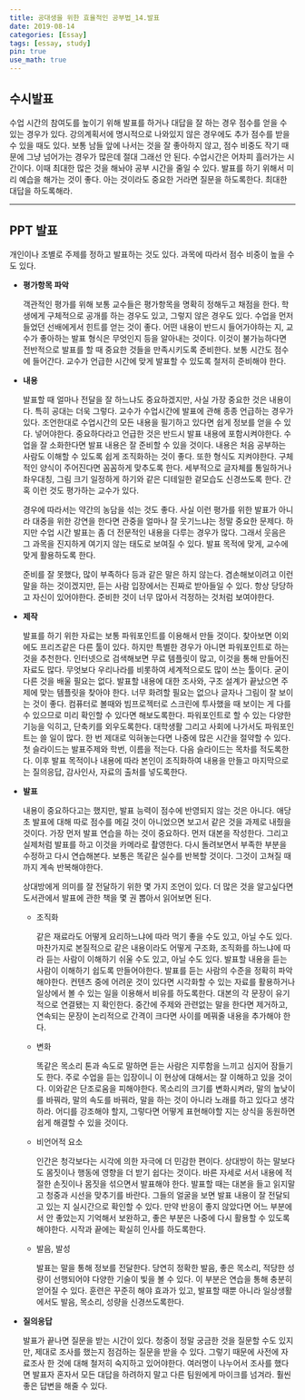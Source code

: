 ```yaml
---
title: 공대생을 위한 효율적인 공부법_14.발표
date: 2019-08-14
categories: [Essay]
tags: [essay, study]
pin: true
use_math: true
---
```


## __수시발표__

 수업 시간의 참여도를 높이기 위해 발표를 하거나 대답을 잘 하는 경우 점수를 얻을 수 있는 경우가 있다. 강의계획서에 명시적으로 나와있지 않은 경우에도 추가 점수를 받을 수 있을 때도 있다. 보통 남들 앞에 나서는 것을 잘 좋아하지 않고, 점수 비중도 작기 때문에 그냥 넘어가는 경우가 많은데 절대 그래선 안 된다. 수업시간은 어차피 흘러가는 시간이다. 이때 최대한 많은 것을 해놔야 공부 시간을 줄일 수 있다. 발표를 하기 위해서 미리 예습을 해가는 것이 좋다. 아는 것이라도 중요한 거라면 질문을 하도록한다. 최대한 대답을 하도록해라.

*****

## __PPT 발표__

 개인이나 조별로 주제를 정하고 발표하는 것도 있다. 과목에 따라서 점수 비중이 높을 수도 있다.

* __평가항목 파악__
  
  객관적인 평가를 위해 보통 교수들은 평가항목을 명확히 정해두고 채점을 한다. 학생에게 구체적으로 공개를 하는 경우도 있고, 그렇지 않은 경우도 있다. 수업을 먼저 들었던 선배에게서 힌트를 얻는 것이 좋다. 어떤 내용이 반드시 들어가야하는 지, 교수가 좋아하는 발표 형식은 무엇인지 등을 알아내는 것이다. 이것이 불가능하다면 전반적으로 발표를 할 때 중요한 것들을 만족시키도록 준비한다. 보통 시간도 점수에 들어간다. 교수가 언급한 시간에 맞게 발표할 수 있도록 철저히 준비해야 한다.

* __내용__
  
  발표할 때 얼마나 전달을 잘 하느냐도 중요하겠지만, 사실 가장 중요한 것은 내용이다. 특히 공대는 더욱 그렇다. 교수가 수업시간에 발표에 관해 종종 언급하는 경우가 있다. 조언한대로 수업시간의 모든 내용을 필기하고 있다면 쉽게 정보를 얻을 수 있다. 넣어야한다. 중요하다라고 언급한 것은 반드시 발표 내용에 포함시켜야한다. 수업을 잘 소화한다면 발표 내용은 잘 준비할 수 있을 것이다. 내용은 처음 공부하는 사람도 이해할 수 있도록 쉽게 조직화하는 것이 좋다. 또한 형식도 지켜야한다. 구체적인 양식이 주어진다면 꼼꼼하게 맞추도록 한다. 세부적으로 글자체를 통일하거나 좌우대칭, 그림 크기 일정하게 하기와 같은 디테일한 겉모습도 신경쓰도록 한다. 간혹 이런 것도 평가하는 교수가 있다.

  경우에 따라서는 약간의 농담을 섞는 것도 좋다. 사실 이런 평가를 위한 발표가 아니라 대중을 위한 강연을 한다면 관중을 얼마나 잘 웃기느냐는 정말 중요한 문제다. 하지만 수업 시간 발표는 좀 더 전문적인 내용을 다루는 경우가 많다. 그래서 웃음은 그 과목을 진지하게 여기지 않는 태도로 보여질 수 있다. 발표 목적에 맞게, 교수에 맞게 활용하도록 한다.

  준비를 잘 못했다, 많이 부족하다 등과 같은 말은 하지 않는다. 겸손해보이려고 이런 말을 하는 것이겠지만, 듣는 사람 입장에서는 진짜로 받아들일 수 있다. 항상 당당하고 자신이 있어야한다. 준비한 것이 너무 많아서 걱정하는 것처럼 보여야한다.

* __제작__
  
  발표를 하기 위한 자료는 보통 파워포인트를 이용해서 만들 것이다. 찾아보면 이외에도 프리즈같은 다른 툴이 있다. 하지만 특별한 경우가 아니면 파워포인트로 하는 것을 추천한다. 인터넷으로 검색해보면 무료 템플릿이 많고, 이것을 통해 만들어진 자료도 많다. 무엇보다 우리나라를 비롯하여 세계적으로도 많이 쓰는 툴이다. 굳이 다른 것을 배울 필요는 없다. 발표할 내용에 대한 조사와, 구조 설계가 끝났으면 주제에 맞는 템플릿을 찾아야 한다. 너무 화려할 필요는 없으나 글자나 그림이 잘 보이는 것이 좋다. 컴퓨터로 볼때와 빔프로젝터로 스크린에 투사했을 때 보이는 게 다를 수 있으므로 미리 확인할 수 있다면 해보도록한다. 파워포인트로 할 수 있는 다양한 기능을 익히고, 단축키를 외우도록한다. 대학생활 그리고 사회에 나가서도 파워포인트는 쓸 일이 많다. 한 번 제대로 익혀놓는다면 나중에 많은 시간을 절약할 수 있다. 첫 슬라이드는 발표주제와 학번, 이름을 적는다. 다음 슬라이드는 목차를 적도록한다. 이후 발표 목적이나 내용에 따라 본인이 조직화하여 내용을 만들고 마지막으로는 질의응답, 감사인사, 자료의 출처를 넣도록한다.

* __발표__
  
  내용이 중요하다고는 했지만, 발표 능력이 점수에 반영되지 않는 것은 아니다. 애당초 발표에 대해 따로 점수를 메길 것이 아니었으면 보고서 같은 것을 과제로 내줬을 것이다. 가장 먼저 발표 연습을 하는 것이 중요하다. 먼저 대본을 작성한다. 그리고 실제처럼 발표를 하고 이것을 카메라로 촬영한다. 다시 돌려보면서 부족한 부분을 수정하고 다시 연습해본다. 보통은 똑같은 실수를 반복할 것이다. 그것이 고쳐질 때까지 계속 반복해야한다.

  상대방에게 의미를 잘 전달하기 위한 몇 가지 조언이 있다. 더 많은 것을 알고싶다면 도서관에서 발표에 관한 책을 몇 권 뽑아서 읽어보면 된다.

  - 조직화

    같은 재료라도 어떻게 요리하느냐에 따라 먹기 좋을 수도 있고, 아닐 수도 있다. 마찬가지로 본질적으로 같은 내용이라도 어떻게 구조화, 조직화를 하느냐에 따라 듣는 사람이 이해하기 쉬울 수도 있고, 아닐 수도 있다. 발표할 내용을 듣는 사람이 이해하기 쉽도록 만들어야한다. 발표를 듣는 사람의 수준을 정확히 파악해야한다. 컨텐츠 중에 어려운 것이 있다면 시각화할 수 있는 자료를 활용하거나 일상에서 볼 수 있는 일을 이용해서 비유를 하도록한다. 대본의 각 문장이 유기적으로 연결됐는 지 확인한다. 중간에 주제와 관련없는 말을 한다면 제거하고, 연속되는 문장이 논리적으로 간격이 크다면 사이를 메꿔줄 내용을 추가해야 한다.

  - 변화

    똑같은 목소리 톤과 속도로 말하면 듣는 사람은 지루함을 느끼고 심지어 잠들기도 한다. 주로 수업을 듣는 입장이니 이 현상에 대해서는 잘 이해하고 있을 것이다. 이와같은 단조로움을 피해야한다. 목소리의 크기를 변화시켜라, 말의 높낮이를 바꿔라, 말의 속도를 바꿔라, 말을 하는 것이 아니라 노래를 하고 있다고 생각하라. 어디를 강조해야 할지, 그렇다면 어떻게 표현해야할 지는 상식을 동원하면 쉽게 해결할 수 있을 것이다.

  - 비언어적 요소

    인간은 청각보다는 시각에 의한 자극에 더 민감한 편이다. 상대방이 하는 말보다도 몸짓이나 행동에 영향을 더 받기 쉽다는 것이다. 바른 자세로 서서 내용에 적절한 손짓이나 몸짓을 섞으면서 발표해야 한다. 발표할 때는 대본을 들고 읽지말고 청중과 시선을 맞추기를 바란다. 그들의 얼굴을 보면 발표 내용이 잘 전달되고 있는 지 실시간으로 확인할 수 있다. 만약 반응이 좋지 않았다면 어느 부분에서 안 좋았는지 기억해서 보완하고, 좋은 부분은 나중에 다시 활용할 수 있도록 해야한다. 시작과 끝에는 확실히 인사를 하도록한다.

  - 발음, 발성

    발표는 말을 통해 정보를 전달한다. 당연히 정확한 발음, 좋은 목소리, 적당한 성량이 선행되어야 다양한 기술이 빛을 볼 수 있다. 이 부분은 연습을 통해 충분히 얻어질 수 있다. 훈련은 꾸준히 해야 효과가 있고, 발표할 때뿐 아니라 일상생활에서도 발음, 목소리, 성량을 신경쓰도록한다.

* __질의응답__

  발표가 끝나면 질문을 받는 시간이 있다. 청중이 정말 궁금한 것을 질문할 수도 있지만, 제대로 조사를 했는지 점검하는 질문을 받을 수 있다. 그렇기 때문에 사전에 자료조사 한 것에 대해 철저히 숙지하고 있어야한다. 여러명이 나누어서 조사를 했다면 발표자 혼자서 모든 대답을 하려하지 말고 다른 팀원에게 마이크를 넘겨라. 훨씬 좋은 답변을 해줄 수 있다.

